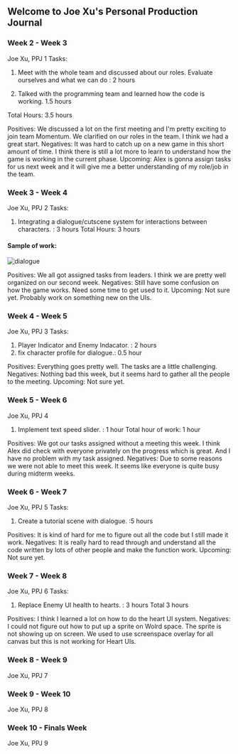 ## Welcome to Joe Xu's Personal Production Journal


### Week 2 - Week 3
Joe Xu, PPJ 1
Tasks:

1. Meet with the whole team and discussed about our roles. Evaluate ourselves and what we can do : 2 hours

2. Talked with the programming team and learned how the code is working. 1.5 hours

Total Hours: 3.5 hours

Positives: We discussed a lot on the first meeting and I'm pretty exciting to join team Momentum. We clarified on our roles in the team. I think we had a great start.
Negatives: It was hard to catch up on a new game in this short amount of time. I think there is still a lot more to learn to understand how the game is working in the current phase.
Upcoming: Alex is gonna assign tasks for us next week and it will give me a better understanding of my role/job in the team.

### Week 3 - Week 4
Joe Xu, PPJ 2
Tasks:

1. Integrating a dialogue/cutscene system for interactions between characters. : 3 hours
Total Hours: 3 hours

#### Sample of work:
![dialogue](https://user-images.githubusercontent.com/77818366/124527121-c0a76a80-ddd2-11eb-97bb-0b7e3e3b7f8c.gif)

Positives: We all got assigned tasks from leaders. I think we are pretty well organized on our second week.
Negatives: Still have some confusion on how the game works. Need some time to get used to it.
Upcoming: Not sure yet. Probably work on something new on the UIs.

### Week 4 - Week 5
Joe Xu, PPJ 3
Tasks:

1. Player Indicator and Enemy Indacator. : 2 hours
2. fix character profile for dialogue.: 0.5 hour

Positives: Everything goes pretty well. The tasks are a little challenging.
Negatives: Nothing bad this week, but it seems hard to gather all the people to the meeting.
Upcoming: Not sure yet.

### Week 5 - Week 6
Joe Xu, PPJ 4

1. Implement text speed slider. : 1 hour
Total hour of work: 1 hour

Positives: We got our tasks assigned without a meeting this week. I think Alex did check with everyone privately on the progress which is great. And I have no problem with my task assigned.
Negatives: Due to some reasons we were not able to meet this week. It seems like everyone is quite busy during midterm weeks.

### Week 6 - Week 7
Joe Xu, PPJ 5
Tasks:
1. Create a tutorial scene with dialogue. :5 hours

Positives: It is kind of hard for me to figure out all the code but I still made it work.
Negatives: It is really hard to read through and understand all the code written by lots of other people and make the function work.
Upcoming: Not sure yet.

### Week 7 - Week 8
Joe Xu, PPJ 6
Tasks:
1. Replace Enemy UI health to hearts. : 3 hours
Total 3 hours

Positives: I think I learned a lot on how to do the heart UI system.
Negatives: I could not figure out how to put up a sprite on Wolrd space. The sprite is not showing up on screen. We used to use screenspace overlay for all canvas but this is not working for Heart UIs. 

### Week 8 - Week 9
Joe Xu, PPJ 7


### Week 9 - Week 10
Joe Xu, PPJ 8


### Week 10 - Finals Week
Joe Xu, PPJ 9
